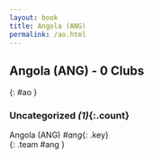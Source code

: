 ```yaml
---
layout: book
title: Angola (ANG)
permalink: /ao.html
---
```


## Angola (ANG) - 0 Clubs
{: #ao }









### Uncategorized _(1)_{:.count}

Angola  (ANG)  _#ang_{: .key} <br>
{: .team #ang }


 
